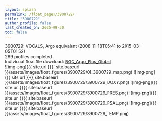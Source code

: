 ```yaml
---
layout: splash
permalink: /float_pages/3900729/
title: "3900729"
author_profile: false
last_created_on: 2025-09-30
toc: false
---
```

 
3900729: VOCALS, Argo equivalent (2008-11-18T06:41 to 2015-03-05T01:52)\
289 profiles completed\
Individual float file download: [BGC_Argo_Plus_Global](https://ftp.soest.hawaii.edu/bgc_argo_plus/Individual_Floats/outliers_removed/3900729_Sprof_processed.nc)\
![img-png]({{ site.url }}{{ site.baseurl }}/assets/images/float_figures/3900729/01_3900729_map.png)
![img-png]({{ site.url }}{{ site.baseurl }}/assets/images/float_figures/3900729/3900729_DOXY.png)
![img-png]({{ site.url }}{{ site.baseurl }}/assets/images/float_figures/3900729/3900729_PRES.png)
![img-png]({{ site.url }}{{ site.baseurl }}/assets/images/float_figures/3900729/3900729_PSAL.png)
![img-png]({{ site.url }}{{ site.baseurl }}/assets/images/float_figures/3900729/3900729_TEMP.png)
